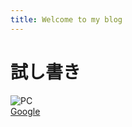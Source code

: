 ```yaml
---
title: Welcome to my blog
---
```

 # 試し書き
![PC](https://blogger.googleusercontent.com/img/b/R29vZ2xl/AVvXsEg0OUL0R9nh6716VCMx4KGoLWa4UrRX5uU-JepYBEerGJtx8S-TYbRc8G1pP_Jip66xX0d8id3ilBIK3kf1AWwKdSGF8M3lxfjR_XA-XoNm65MS-WXJAYJx8eL3R-f7MvzrHyDNZ1k_Iw1S/s846/computer_laptop_angle1.png)  
[Google](https://www.google.com/?authuser=0)
